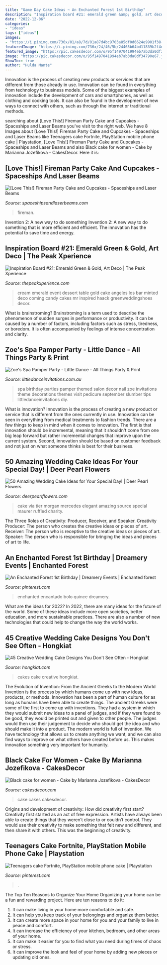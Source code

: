 ```yaml
---
title: "Game Day Cake Ideas ~ An Enchanted Forest 1st Birthday"
description: "Inspiration board #21: emerald green &amp; gold, art deco"
date: "2022-12-06"
categories:
- "ideas"
tags: ["ideas"]
images:
- "https://i.pinimg.com/736x/01/a8/7d/01a87d4bc9703a85df0d6624e9901f38--event-decor-st-birthdays.jpg"
featuredImage: "https://i.pinimg.com/736x/24/46/5b/24465b64bd11839b2f4dfe21e5177a81.jpg"
featured_image: "https://pic.cakesdecor.com/o/95f1497041994eb7ab3da0df34790e67.jpg"
image: "https://pic.cakesdecor.com/o/95f1497041994eb7ab3da0df34790e67.jpg"
ShowToc: true
author: "Hulda Mante"
---
```



Innovation is the process of creating new products or services that are different from those already in use. Innovation can be found in everything from technology to business models. Some of the biggest examples of innovation include the development of cars and smartphones, as well as clothing and cooking tools. It can also be found in the development of new ways to connect with others, such as through the internet or traditional methods.

	

		
searching about [Love This!] Fireman Party Cake and Cupcakes - Spaceships and Laser Beams you've visit to the right web. We have 8 Images about [Love This!] Fireman Party Cake and Cupcakes - Spaceships and Laser Beams like Teenagers cake Fortnite, PlayStation mobile phone cake | Playstation, [Love This!] Fireman Party Cake and Cupcakes - Spaceships and Laser Beams and also Black cake for women - Cake by Marianna Jozefikova - CakesDecor. Here it is:
		
    
## [Love This!] Fireman Party Cake And Cupcakes - Spaceships And Laser Beams

<img loading=lazy src="https://spaceshipsandlaserbeams.com/wp-content/uploads/2015/09/fireman_fire_truck_birthday_cake.jpg" onerror="this.onerror=null;this.src='https://tse3.mm.bing.net/th?id=OIP.2fGvo174fD_37H9vGd6UdgHaLJ&amp;pid=15.1';" alt="[Love This!] Fireman Party Cake and Cupcakes - Spaceships and Laser Beams">

_Source: spaceshipsandlaserbeams.com_

>fireman. 

	

Invention 2: A new way to do something
Invention 2: A new way to do something that is more efficient and efficient. The innovation has the potential to save time and energy.

    
## Inspiration Board #21: Emerald Green &amp; Gold, Art Deco | The Peak Xperience

<img loading=lazy src="http://www.thepeakxperience.com/stories/wp-content/uploads/2013/06/f359fb0a72a0174eae05732d5603a96d.jpg" onerror="this.onerror=null;this.src='https://tse1.mm.bing.net/th?id=OIP.HjvjLn9WGHvRrqoiJPLVuQHaFL&amp;pid=15.1';" alt="Inspiration Board #21: Emerald Green &amp; Gold, Art Deco | The Peak Xperience">

_Source: thepeakxperience.com_

>cream emerald event dessert table gold cake angeles los bar minted deco coming candy cakes mr inspired haack greenweddingshoes decor. 

	

What is brainstroming?
Brainstroming is a term used to describe the phenomenon of sudden surges in performance or productivity. It can be caused by a number of factors, including factors such as stress, tiredness, or boredom. It is often accompanied by feelings of intense concentration and clarity.

    
## Zoe&#039;s Spa Pamper Party - Little Dance - All Things Party &amp; Print

<img loading=lazy src="https://cdn3.bigcommerce.com/s-zzx0lnhv/product_images/uploaded_images/b7e06409-2eff-4090-a9ae-ddf19e80a18b.jpg" onerror="this.onerror=null;this.src='https://tse1.mm.bing.net/th?id=OIP.cF3oh0RCpVmfNpn_cNrGYwAAAA&amp;pid=15.1';" alt="Zoe&#039;s Spa Pamper Party - Little Dance - All Things Party &amp; Print">

_Source: littledanceinvitations.com.au_

>spa birthday parties pamper themed salon decor nail zoe invitations theme decorations themes visit pedicure september slumber tips littledanceinvitations diy. 

	

What is innovation?
Innovation is the process of creating a new product or service that is different from the ones currently in use. Innovation can be seen in everything from medical treatments to fashion trends.
There are a few things to keep in mind when it comes to innovation. The first is that innovation should be incremental, meaning that it shouldn't come from one big leap forward but rather incremental changes that improve upon the current system. Second, innovation should be based on customer feedback and not just on what someone thinks is best for their business.

    
## 50 Amazing Wedding Cake Ideas For Your Special Day! | Deer Pearl Flowers

<img loading=lazy src="http://www.deerpearlflowers.com/wp-content/uploads/2017/03/Elegant-three-tier-white-textured-wedding-cake-via-Mercedes-Morgan-Photography.jpg" onerror="this.onerror=null;this.src='https://tse2.mm.bing.net/th?id=OIP.Cgf0PYFRv6K_0bkrG03c-AHaMA&amp;pid=15.1';" alt="50 Amazing Wedding Cake Ideas for Your Special Day! | Deer Pearl Flowers">

_Source: deerpearlflowers.com_

>cake via tier morgan mercedes elegant amazing source special maurer ruffled charity. 

	

The Three Roles of Creativity: Producer, Receiver, and Speaker.
Creativity Producer: The person who creates the creative ideas or pieces of art.
Receiver: The person who is receptive to the creative ideas or pieces of art. 
Speaker: The person who is responsible for bringing the ideas and pieces of art to life.

    
## An Enchanted Forest 1st Birthday | Dreamery Events | Enchanted Forest

<img loading=lazy src="https://i.pinimg.com/736x/01/a8/7d/01a87d4bc9703a85df0d6624e9901f38--event-decor-st-birthdays.jpg" onerror="this.onerror=null;this.src='https://tse1.mm.bing.net/th?id=OIP.2aHaMuA5B3sYGIFeg7l1_gHaLF&amp;pid=15.1';" alt="An Enchanted Forest 1st Birthday | Dreamery Events | Enchanted forest">

_Source: pinterest.com_

>enchanted encantado bolo quince dreamery. 

	

What are the ideas for 2022?
In 2022, there are many ideas for the future of the world. Some of these ideas include more open societies, better education, and more sustainable practices. There are also a number of new technologies that could help to change the way the world works.

    
## 45 Creative Wedding Cake Designs You Don&#039;t See Often - Hongkiat

<img loading=lazy src="https://assets.hongkiat.com/uploads/geeky-wedding-cakes/3-geek-wedding-cakes.jpg" onerror="this.onerror=null;this.src='https://tse4.mm.bing.net/th?id=OIP.sSKSTrUVMMAhh-0EufCl0AHaKL&amp;pid=15.1';" alt="45 Creative Wedding Cake Designs You Don&#039;t See Often - Hongkiat">

_Source: hongkiat.com_

>cakes cake creative hongkiat. 

	

The Evolution of Invention: From the Ancient Greeks to the Modern World
Invention is the process by which humans come up with new ideas, products, or methods. Innovation has been a part of human culture for as long as humans have been able to create things. The ancient Greeks were some of the first to come up with inventions. They had a system in which they would submit new ideas to a panel of judges, and if they were found to be good, they would be printed out and given to other people. The judges would then use their judgement to decide who should get the idea and who should make it into a product.
The modern world is full of invention. We have technology that allows us to create anything we want, and we can also find ways to improve on what others have created before us. This makes innovation something very important for humanity.

    
## Black Cake For Women - Cake By Marianna Jozefikova - CakesDecor

<img loading=lazy src="https://pic.cakesdecor.com/o/95f1497041994eb7ab3da0df34790e67.jpg" onerror="this.onerror=null;this.src='https://tse4.mm.bing.net/th?id=OIP.MDlicvST6qVpKTAA0RMwSgHaJ3&amp;pid=15.1';" alt="Black cake for women - Cake by Marianna Jozefikova - CakesDecor">

_Source: cakesdecor.com_

>cake cakes cakesdecor. 

	

Origins and development of creativity: How did creativity first start?
Creativity first started as an act of free expression. Artists have always been able to create things that they weren’t close to or couldn’t control. They would use their creativity to make something that felt new and different, and then share it with others. This was the beginning of creativity.

    
## Teenagers Cake Fortnite, PlayStation Mobile Phone Cake | Playstation

<img loading=lazy src="https://i.pinimg.com/736x/24/46/5b/24465b64bd11839b2f4dfe21e5177a81.jpg" onerror="this.onerror=null;this.src='https://tse4.mm.bing.net/th?id=OIP.QWYL7B4TKurrR0nRq9eHoAHaJ3&amp;pid=15.1';" alt="Teenagers cake Fortnite, PlayStation mobile phone cake | Playstation">

_Source: pinterest.com_

>. 

	

The Top Ten Reasons to Organize Your Home
Organizing your home can be a fun and rewarding project. Here are ten reasons to do it: 
1. It can make living in your home more comfortable and safe.
2. It can help you keep track of your belongings and organize them better. 
3. It can create more space in your home for you and your family to live in peace and comfort. 
4. It can increase the efficiency of your kitchen, bedroom, and other areas of your home. 
5. It can make it easier for you to find what you need during times of chaos or stress. 
6. It can improve the look and feel of your home by adding new pieces or updating old ones. 

